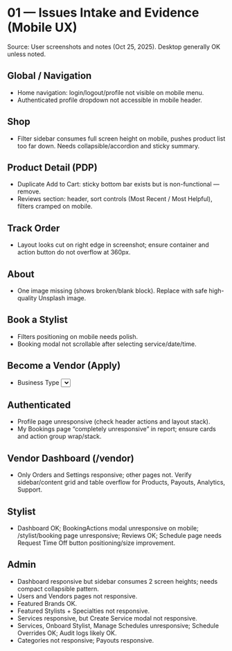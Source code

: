 # 01 — Issues Intake and Evidence (Mobile UX)

Source: User screenshots and notes (Oct 25, 2025). Desktop generally OK unless noted.

## Global / Navigation
- Home navigation: login/logout/profile not visible on mobile menu.
- Authenticated profile dropdown not accessible in mobile header.

## Shop
- Filter sidebar consumes full screen height on mobile, pushes product list too far down. Needs collapsible/accordion and sticky summary.

## Product Detail (PDP)
- Duplicate Add to Cart: sticky bottom bar exists but is non-functional — remove.
- Reviews section: header, sort controls (Most Recent / Most Helpful), filters cramped on mobile.

## Track Order
- Layout looks cut on right edge in screenshot; ensure container and action button do not overflow at 360px.

## About
- One image missing (shows broken/blank block). Replace with safe high-quality Unsplash image.

## Book a Stylist
- Filters positioning on mobile needs polish.
- Booking modal not scrollable after selecting service/date/time.

## Become a Vendor (Apply)
- Business Type <select> shows white dropdown options (hard to read in dark theme) on mobile.

## Authenticated
- Profile page unresponsive (check header actions and layout stack).
- My Bookings page “completely unresponsive” in report; ensure cards and action group wrap/stack.

## Vendor Dashboard (/vendor)
- Only Orders and Settings responsive; other pages not. Verify sidebar/content grid and table overflow for Products, Payouts, Analytics, Support.

## Stylist
- Dashboard OK; BookingActions modal unresponsive on mobile; /stylist/booking page unresponsive; Reviews OK; Schedule page needs Request Time Off button positioning/size improvement.

## Admin
- Dashboard responsive but sidebar consumes 2 screen heights; needs compact collapsible pattern.
- Users and Vendors pages not responsive.
- Featured Brands OK.
- Featured Stylists + Specialties not responsive.
- Services responsive, but Create Service modal not responsive.
- Services, Onboard Stylist, Manage Schedules unresponsive; Schedule Overrides OK; Audit logs likely OK.
- Categories not responsive; Payouts responsive.
